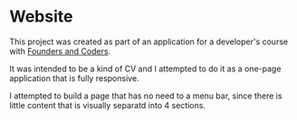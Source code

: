 # Website

This project was created as part of an application for a developer's course with [Founders and Coders](https://www.foundersandcoders.com/).

It was intended to be a kind of CV and I attempted to do it as a one-page application that is fully responsive. 

I attempted to build a page that has no need to a menu bar, since there is little content that is visually separatd into 4 sections. 
